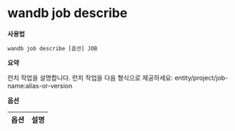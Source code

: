 
# wandb job describe

**사용법**

`wandb job describe [옵션] JOB`

**요약**

런치 작업을 설명합니다. 런치 작업을 다음 형식으로 제공하세요:
entity/project/job-name:alias-or-version

**옵션**

| **옵션** | **설명** |
| :--- | :--- |